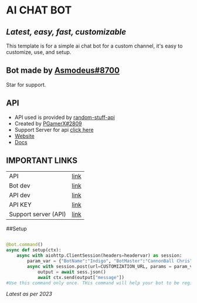 # AI CHAT BOT
## _Latest, easy, fast, customizable_

This template is for a simple ai chat bot for a custom channel, it's easy to customize, use, and setup.
## Bot made by [Asmodeus#8700](https://discord.com/users/634343118384398347)
Star for support.

## API

- API used is provided by [random-stuff-api](https://rapidapi.com/pgamerxdev/api/random-stuff-api)
- Created by [PGamerX#2809](https://discord.com/users/587663056046391302)
- Support Server for api [click here](https://discord.com/invite/4TeGKpSkdN)
- [Website](https://development.pgamerx.com)
- [Docs](https://api-docs.pgamerx.com/)





## IMPORTANT LINKS


| |  |
| ------ | ------ |
| API | [link](https://rapidapi.com/pgamerxdev/api/random-stuff-api) |
| Bot dev| [link](https://discord.com/users/634343118384398347) |
| API dev | [link](https://discord.com/users/587663056046391302) |
| API KEY | [link](https://api-info.pgamerx.com/manage-key) |
| Support server (API) | [link](https://discord.com/invite/4TeGKpSkdN) |


##Setup
```py

@bot.command()
async def setup(ctx):
	async with aiohttp.ClientSession(headers=headervar) as session:
		param_var = {"BotName":"Indigo", "BotMaster":"CannonBall Chris", "BotAge":69}#....You can find all customizations at: https://rsa-api.xyz > Documentation
		async with session.post(url=CUSTOMIZATION_URL, params = param_var) as sess:
			output = await sess.json()
			await ctx.send(output["message"])
#Use this command only once. THis command will help your bot to be registered on your api key in the db of api. So, you don't have to pass this information everytime. Its just one time only.
```
_Latest as per 2023_
